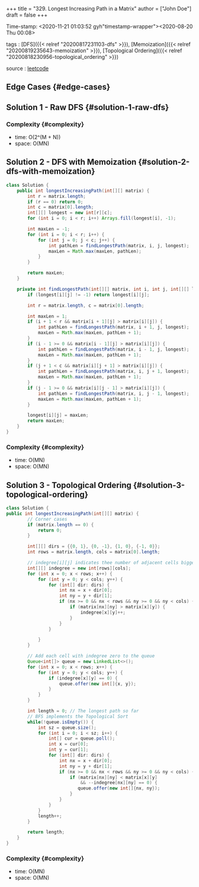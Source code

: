 +++
title = "329. Longest Increasing Path in a Matrix"
author = ["John Doe"]
draft = false
+++

Time-stamp: <2020-11-21 01:03:52 gyh"timestamp-wrapper"><span class="timestamp">&lt;2020-08-20 Thu 00:08&gt;</span></span>

tags
: [DFS]({{< relref "20200817231103-dfs" >}}), [Memoization]({{< relref "20200819235643-memoization" >}}), [Topological Ordering]({{< relref "20200818230956-topological_ordering" >}})

source
: [leetcode](https://leetcode.com/problems/longest-increasing-path-in-a-matrix/solution/)


## Edge Cases {#edge-cases}


## Solution 1 - Raw DFS {#solution-1-raw-dfs}


### Complexity {#complexity}

-   time: O(2^(M + N))
-   space: O(MN)


## Solution 2 - DFS with Memoization {#solution-2-dfs-with-memoization}

```java
class Solution {
    public int longestIncreasingPath(int[][] matrix) {
        int r = matrix.length;
        if (r == 0) return 0;
        int c = matrix[0].length;
        int[][] longest = new int[r][c];
        for (int i = 0; i < r; i++) Arrays.fill(longest[i], -1);

        int maxLen = -1;
        for (int i = 0; i < r; i++) {
            for (int j = 0; j < c; j++) {
                int pathLen = findLongestPath(matrix, i, j, longest);
                maxLen = Math.max(maxLen, pathLen);
            }
        }

        return maxLen;
    }

    private int findLongestPath(int[][] matrix, int i, int j, int[][] longest) {
        if (longest[i][j] != -1) return longest[i][j];

        int r = matrix.length, c = matrix[0].length;

        int maxLen = 1;
        if (i + 1 < r && matrix[i + 1][j] > matrix[i][j]) {
            int pathLen = findLongestPath(matrix, i + 1, j, longest);
            maxLen = Math.max(maxLen, pathLen + 1);
        }
        if (i - 1 >= 0 && matrix[i - 1][j] > matrix[i][j]) {
            int pathLen = findLongestPath(matrix, i - 1, j, longest);
            maxLen = Math.max(maxLen, pathLen + 1);
        }
        if (j + 1 < c && matrix[i][j + 1] > matrix[i][j]) {
            int pathLen = findLongestPath(matrix, i, j + 1, longest);
            maxLen = Math.max(maxLen, pathLen + 1);
        }
        if (j - 1 >= 0 && matrix[i][j - 1] > matrix[i][j]) {
            int pathLen = findLongestPath(matrix, i, j - 1, longest);
            maxLen = Math.max(maxLen, pathLen + 1);
        }

        longest[i][j] = maxLen;
        return maxLen;
    }
}
```


### Complexity {#complexity}

-   time: O(MN)
-   space: O(MN)


## Solution 3 - Topological Ordering {#solution-3-topological-ordering}

```java
class Solution {
public int longestIncreasingPath(int[][] matrix) {
        // Corner cases
        if (matrix.length == 0) {
            return 0;
        }

        int[][] dirs = {{0, 1}, {0, -1}, {1, 0}, {-1, 0}};
        int rows = matrix.length, cols = matrix[0].length;

        // indegree[i][j] indicates thee number of adjacent cells bigger than matrix[i][j]
        int[][] indegree = new int[rows][cols];
        for (int x = 0; x < rows; x++) {
            for (int y = 0; y < cols; y++) {
                for (int[] dir: dirs) {
                    int nx = x + dir[0];
                    int ny = y + dir[1];
                    if (nx >= 0 && nx < rows && ny >= 0 && ny < cols) {
                        if (matrix[nx][ny] > matrix[x][y]) {
                            indegree[x][y]++;
                        }
                    }
                }

            }
        }

        // Add each cell with indegree zero to the queue
        Queue<int[]> queue = new LinkedList<>();
        for (int x = 0; x < rows; x++) {
            for (int y = 0; y < cols; y++) {
                if (indegree[x][y] == 0) {
                    queue.offer(new int[]{x, y});
                }
            }
        }

        int length = 0; // The longest path so far
        // BFS implements the Topological Sort
        while(!queue.isEmpty()) {
            int sz = queue.size();
            for (int i = 0; i < sz; i++) {
                int[] cur = queue.poll();
                int x = cur[0];
                int y = cur[1];
                for (int[] dir: dirs) {
                    int nx = x + dir[0];
                    int ny = y + dir[1];
                    if (nx >= 0 && nx < rows && ny >= 0 && ny < cols) {
                        if (matrix[nx][ny] < matrix[x][y]
                            && --indegree[nx][ny] == 0) {
                           queue.offer(new int[]{nx, ny});
                        }
                    }
                }
            }
            length++;
        }

        return length;
    }
}
```


### Complexity {#complexity}

-   time: O(MN)
-   space: O(MN)
